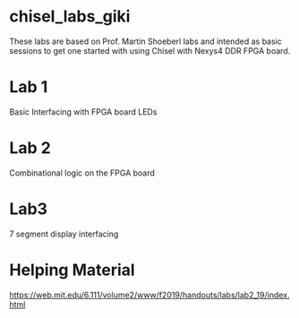 # chisel_labs_giki
These labs are based on Prof. Martin Shoeberl labs and intended as basic sessions to get one started with using Chisel with Nexys4 DDR FPGA board.
# Lab 1
Basic Interfacing with FPGA board LEDs
# Lab 2
Combinational logic on the FPGA board
# Lab3 
7 segment display interfacing 
# Helping Material
https://web.mit.edu/6.111/volume2/www/f2019/handouts/labs/lab2_19/index.html
